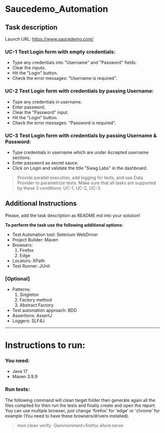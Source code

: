 # Saucedemo_Automation
## Task description
Launch URL: https://www.saucedemo.com/

### **UC-1** Test Login form with empty credentials:
- Type any credentials into "Username" and "Password" fields.
- Clear the inputs.
- Hit the "Login" button.
- Check the error messages: "Username is required".

### **UC-2** Test Login form with credentials by passing Username:
- Type any credentials in username.
- Enter password.
- Clear the "Password" input.
- Hit the "Login" button.
- Check the error messages: "Password is required".

### **UC-3** Test Login form with credentials by passing Username & Password:
- Type credentials in username which are under Accepted username sections.
- Enter password as secret sauce.
- Click on Login and validate the title "Swag Labs" in the dashboard.

> Provide parallel execution, add logging for tests, and use Data Provider to parametrize tests.
Make sure that all tasks are supported by these 3 conditions: UC-1, UC-2, UC-3.

## Additional Instructions
Please, add the task description as README.md into your solution!

**To perform the task use the following additional options:**
- Test Automation tool: Selenium WebDriver
- Project Builder: Maven
- Browsers:
  1. Firefox
  2. Edge
- Locators: XPath
- Test Runner: JUnit
### [Optional]
- Patterns:
  1. Singleton
  2. Factory method
  3. Abstract Factory
- Test automation approach: BDD
- Assertions: AssertJ
- Loggers: SLF4J

---

# Instructions to run:

### You need:
- Java 17
- Maven 3.9.9
### Run tests:
The following command will clean target folder then generate again all the files compiled for then run the tests and finally create and open the report.
You can use multiple browser, just change 'firefox' for 'edge' or 'chrome' for example (You need to have these browsers/drivers installed).
> mvn clean verify -Denvironment=firefox allure:serve